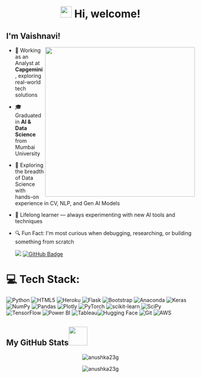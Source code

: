 <h1 align="center"><img src="https://media.giphy.com/media/v1.Y2lkPTc5MGI3NjExcWg3NGZ0YWlqdjR1em1rc3RjNG94YjUzY3dldDViaW85d3JiNjI2ZSZlcD12MV9zdGlja2Vyc19zZWFyY2gmY3Q9cw/wGiDflDuxNx4keYKcb/giphy.gif" width="30" /> Hi, welcome! 
<h2> I'm Vaishnavi! </h2>
 <img src="https://github.com/lauragift21/lauragift21/blob/master/code.gif?raw=true" align="right" width="400">
 
- 💼 Working as an Analyst at **Capgemini**, exploring real-world tech solutions
- 🎓 Graduated in **AI & Data Science** from Mumbai University
- 🤖 Exploring the breadth of Data Science with hands-on experience in CV, NLP, and Gen AI Models
- 🌱 Lifelong learner — always experimenting with new AI tools and techniques
- 🔍 Fun Fact: I'm most curious when debugging, researching, or building something from scratch


  ![](https://komarev.com/ghpvc/?username=Vaishnavi0805)
 <a href="https://github.com/Vaishnavi0805?tab=followers"><img src="https://img.shields.io/github/followers/Vaishnavi0805?label=Followers&style=social" alt="GitHub Badge"></a>
 
 # 💻 Tech Stack:
![Python](https://img.shields.io/badge/python-3670A0?style=plastic&logo=python&logoColor=ffdd54) ![HTML5](https://img.shields.io/badge/html5-%23E34F26.svg?style=plastic&logo=html5&logoColor=white) ![Heroku](https://img.shields.io/badge/heroku-%23430098.svg?style=plastic&logo=heroku&logoColor=white) ![Flask](https://img.shields.io/badge/flask-%23000.svg?style=plastic&logo=flask&logoColor=white) ![Bootstrap](https://img.shields.io/badge/bootstrap-%23563D7C.svg?style=plastic&logo=bootstrap&logoColor=white) ![Anaconda](https://img.shields.io/badge/Anaconda-%2344A833.svg?style=plastic&logo=anaconda&logoColor=white) ![Keras](https://img.shields.io/badge/Keras-%23D00000.svg?style=plastic&logo=Keras&logoColor=white) ![NumPy](https://img.shields.io/badge/numpy-%23013243.svg?style=plastic&logo=numpy&logoColor=white) ![Pandas](https://img.shields.io/badge/pandas-%23150458.svg?style=plastic&logo=pandas&logoColor=white) ![Plotly](https://img.shields.io/badge/Plotly-%233F4F75.svg?style=plastic&logo=plotly&logoColor=white) ![PyTorch](https://img.shields.io/badge/PyTorch-%23EE4C2C.svg?style=plastic&logo=PyTorch&logoColor=white) ![scikit-learn](https://img.shields.io/badge/scikit--learn-%23F7931E.svg?style=plastic&logo=scikit-learn&logoColor=white) ![SciPy](https://img.shields.io/badge/SciPy-%230C55A5.svg?style=plastic&logo=scipy&logoColor=%white) ![TensorFlow](https://img.shields.io/badge/TensorFlow-%23FF6F00.svg?style=plastic&logo=TensorFlow&logoColor=white) ![Power BI](https://custom-icon-badges.demolab.com/badge/Power%20BI-F1C912?logo=power-bi&logoColor=fff) ![Tableau](https://custom-icon-badges.demolab.com/badge/Tableau-0176D3?logo=tableau&logoColor=fff)![Hugging Face](https://img.shields.io/badge/Hugging%20Face-FFD21E?logo=huggingface&logoColor=000) ![Git](https://img.shields.io/badge/Git-F05032?logo=git&logoColor=fff) ![AWS](https://custom-icon-badges.demolab.com/badge/AWS-%23FF9900.svg?logo=aws&logoColor=white)
 
 <h2>My GitHub Stats<img src="https://media.giphy.com/media/v1.Y2lkPWVjZjA1ZTQ3bGo4bzkwY3VvOHl6NXZnYzhkYzFsYnF0bXZqdGtudGRnMjRxcXlheiZlcD12MV9zdGlja2Vyc19zZWFyY2gmY3Q9cw/wxio3pF0Iuh0vycjSy/giphy.gif" width="50"> </h2>



<p align="center"> <img align="center" src="https://github-readme-stats.vercel.app/api?username=Vaishnavi0805&show_icons=true&theme=radical" alt="anushka23g" /></p>

<p align="center"><img align="center" src="https://github-readme-streak-stats.herokuapp.com/?user=Vaishnavi0805&show_icons=true&theme=tokyonight_duo" alt="anushka23g" /></p>
      
         
         

